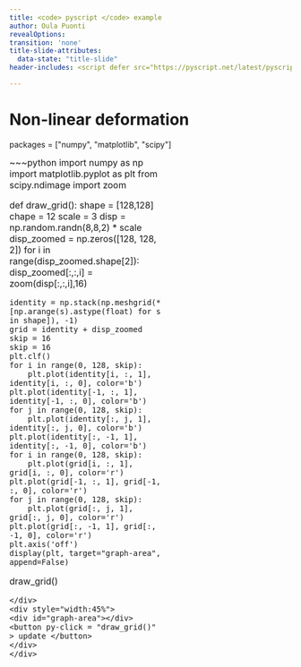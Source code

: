 ```yaml
---
title: <code> pyscript </code> example
author: Oula Puonti
revealOptions:
transition: 'none'
title-slide-attributes:
  data-state: "title-slide"
header-includes: <script defer src="https://pyscript.net/latest/pyscript.js"></script> 

---
```

# Non-linear deformation
<py-config>
    packages = ["numpy", "matplotlib", "scipy"]
</py-config>

<py-script src="nonlin_grid.py"></py-script>
<div class="r-hstack">
<div style="font-size:12pt;width:55%">
~~~python
import numpy as np
import matplotlib.pyplot as plt
from scipy.ndimage import zoom

def draw_grid():
    shape = [128,128]
    chape = 12
    scale = 3
    disp = np.random.randn(8,8,2) * scale
    disp_zoomed = np.zeros([128, 128, 2])
    for i in range(disp_zoomed.shape[2]):
        disp_zoomed[:,:,i] = zoom(disp[:,:,i],16)

    identity = np.stack(np.meshgrid(*[np.arange(s).astype(float) for s in shape]), -1)
    grid = identity + disp_zoomed
    skip = 16
    skip = 16
    plt.clf()
    for i in range(0, 128, skip):
        plt.plot(identity[i, :, 1], identity[i, :, 0], color='b')
    plt.plot(identity[-1, :, 1], identity[-1, :, 0], color='b')
    for j in range(0, 128, skip):
        plt.plot(identity[:, j, 1], identity[:, j, 0], color='b')
    plt.plot(identity[:, -1, 1], identity[:, -1, 0], color='b')
    for i in range(0, 128, skip):
        plt.plot(grid[i, :, 1], grid[i, :, 0], color='r')
    plt.plot(grid[-1, :, 1], grid[-1, :, 0], color='r')
    for j in range(0, 128, skip):
        plt.plot(grid[:, j, 1], grid[:, j, 0], color='r')
    plt.plot(grid[:, -1, 1], grid[:, -1, 0], color='r')
    plt.axis('off')
    display(plt, target="graph-area", append=False)

draw_grid()
~~~
</div>
<div style="width:45%">
<div id="graph-area"></div>
<button py-click = "draw_grid()" > update </button>
</div>
</div>
